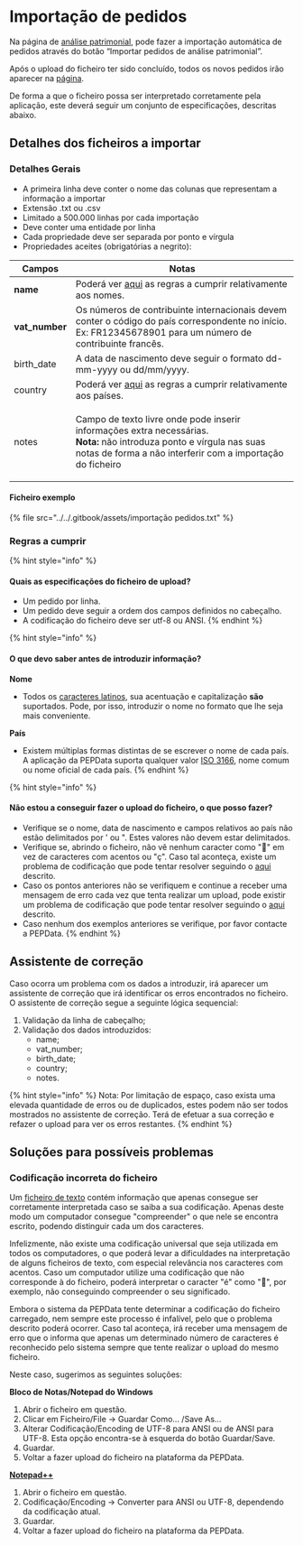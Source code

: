 # Importação de pedidos

Na página de [análise patrimonial](./), pode fazer a importação automática de pedidos através do botão “Importar pedidos de análise patrimonial”.

Após o upload do ficheiro ter sido concluído, todos os novos pedidos irão aparecer na [página](./).

De forma a que o ficheiro possa ser interpretado corretamente pela aplicação, este deverá seguir um conjunto de especificações, descritas abaixo.

## Detalhes dos ficheiros a importar

### Detalhes Gerais

* A primeira linha deve conter o nome das colunas que representam a informação a importar
* Extensão .txt ou .csv
* Limitado a 500.000 linhas por cada importação
* Deve conter uma entidade por linha
* Cada propriedade deve ser separada por ponto e vírgula
* Propriedades aceites (obrigatórias a negrito):

| Campos          | Notas                                                                                                                                                                                                      |
| --------------- | ---------------------------------------------------------------------------------------------------------------------------------------------------------------------------------------------------------- |
| **name**        | Poderá ver [aqui](importacao-de-validacoes.md#regras-a-cumprir) as regras a cumprir relativamente aos nomes.                                                                                               |
| **vat\_number** | Os números de contribuinte internacionais devem conter o código do país correspondente no início. Ex: FR12345678901 para um número de contribuinte francês.                                                |
| birth\_date     | A data de nascimento deve seguir o formato dd-mm-yyyy ou dd/mm/yyyy.                                                                                                                                       |
| country         | Poderá ver [aqui](importacao-de-validacoes.md#regras-a-cumprir) as regras a cumprir relativamente aos países.                                                                                              |
| notes           | <p>Campo de texto livre onde pode inserir informações extra necessárias.<br><strong>Nota:</strong> não introduza ponto e vírgula nas suas notas de forma a não interferir com a importação do ficheiro</p> |

#### Ficheiro exemplo

{% file src="../../.gitbook/assets/importação pedidos.txt" %}

### Regras a cumprir

{% hint style="info" %}
#### Quais as especificações do ficheiro de upload?

* Um pedido por linha.
* Um pedido deve seguir a ordem dos campos definidos no cabeçalho.
* A codificação do ficheiro deve ser utf-8 ou ANSI.
{% endhint %}

{% hint style="info" %}
#### O que devo saber antes de introduzir informação?

**Nome**

* Todos os [caracteres latinos](https://en.wikipedia.org/wiki/ISO/IEC\_8859-1), sua acentuação e capitalização **são** suportados. Pode, por isso, introduzir o nome no formato que lhe seja mais conveniente.

**País**

* Existem múltiplas formas distintas de se escrever o nome de cada país. A aplicação da PEPData suporta qualquer valor [ISO 3166](https://en.wikipedia.org/wiki/ISO\_3166), nome comum ou nome oficial de cada país.
{% endhint %}

{% hint style="info" %}
#### Não estou a conseguir fazer o upload do ficheiro, o que posso fazer?

* Verifique se o nome, data de nascimento e campos relativos ao país não estão delimitados por ' ou ". Estes valores não devem estar delimitados.
* Verifique se, abrindo o ficheiro, não vê nenhum caracter como "" em vez de caracteres com acentos ou "ç". Caso tal aconteça, existe um problema de codificação que pode tentar resolver seguindo o [aqui ](importacao-de-validacoes.md#codificacao-incorreta-do-ficheiro)descrito.
* Caso os pontos anteriores não se verifiquem e continue a receber uma mensagem de erro cada vez que tenta realizar um upload, pode existir um problema de codificação que pode tentar resolver seguindo o [aqui ](importacao-de-validacoes.md#codificacao-incorreta-do-ficheiro)descrito.
* Caso nenhum dos exemplos anteriores se verifique, por favor contacte a PEPData.
{% endhint %}

## Assistente de correção

Caso ocorra um problema com os dados a introduzir, irá aparecer um assistente de correção que irá identificar os erros encontrados no ficheiro. O assistente de correção segue a seguinte lógica sequencial:

1. Validação da linha de cabeçalho;
2. Validação dos dados introduzidos:
   * name;
   * vat\_number;
   * birth\_date;
   * country;
   * notes.

{% hint style="info" %}
Nota: Por limitação de espaço, caso exista uma elevada quantidade de erros ou de duplicados, estes podem não ser todos mostrados no assistente de correção. Terá de efetuar a sua correção e refazer o upload para ver os erros restantes.
{% endhint %}

## Soluções para possíveis problemas

### Codificação incorreta do ficheiro

Um [ficheiro de texto](https://pt.wikipedia.org/wiki/Arquivo\_de\_texto) contém informação que apenas consegue ser corretamente interpretada caso se saiba a sua codificação. Apenas deste modo um computador consegue "compreender" o que nele se encontra escrito, podendo distinguir cada um dos caracteres.

Infelizmente, não existe uma codificação universal que seja utilizada em todos os computadores, o que poderá levar a dificuldades na interpretação de alguns ficheiros de texto, com especial relevância nos caracteres com acentos. Caso um computador utilize uma codificação que não corresponde à do ficheiro, poderá interpretar o caracter "é" como "", por exemplo, não conseguindo compreender o seu significado.

Embora o sistema da PEPData tente determinar a codificação do ficheiro carregado, nem sempre este processo é infalível, pelo que o problema descrito poderá ocorrer. Caso tal aconteça, irá receber uma mensagem de erro que o informa que apenas um determinado número de caracteres é reconhecido pelo sistema sempre que tente realizar o upload do mesmo ficheiro.

Neste caso, sugerimos as seguintes soluções:

**Bloco de Notas/Notepad do Windows**

1. Abrir o ficheiro em questão.
2. Clicar em Ficheiro/File -> Guardar Como... /Save As...
3. Alterar Codificação/Encoding de UTF-8 para ANSI ou de ANSI para UTF-8. Esta opção encontra-se à esquerda do botão Guardar/Save.
4. Guardar.
5. Voltar a fazer upload do ficheiro na plataforma da PEPData.

[**Notepad++**](https://notepad-plus-plus.org/)

1. Abrir o ficheiro em questão.
2. Codificação/Encoding -> Converter para ANSI ou UTF-8, dependendo da codificação atual.
3. Guardar.
4. Voltar a fazer upload do ficheiro na plataforma da PEPData.
